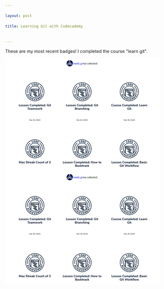 ```yaml
---

layout: post

title: Learning Git with Codecademy


---
```




These are my most recent badges! I completed the course "learn git".

![image markdown](pictures_for_posts/GabrieleHackl_badges_git.jpg)
<img src="pictures_for_posts/GabrieleHackl_badges_git.jpg" alt="image html" />
<img src="https://gabrielehackl.github.io/_posts/pictures_for_posts/GabrieleHackl_badges_git.jpg" alt="">  